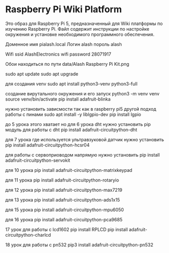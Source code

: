 # Raspberry Pi Wiki Platform

Это образ для Raspberry Pi 5, предназначенный для Wiki платформы по изучению Raspberry Pi. Файл содержит инструкции по настройке окружения и установке необходимого программного обеспечения.

Доменное имя pialash.local
Логин alash
пороль alash

Wifi ssid AlashElectronics
wifi password 28071917

Обои находиться по пути
data/Alash Raspberry Pi Kit.png

sudo apt update
sudo apt upgrade

для создания venv
sudo apt install python3-venv python3-full

создание вирутального окружения и его запуск
python3 -m venv venv
source venv/bin/activate
pip install adafruit-blinka

нужно установить зависмости так как в raspberry pi5  другой подход работы с пинами
sudo apt install -y liblgpio-dev
pip install lgpio

до 5 урока этого хватает но для 6 урока dht нужно установить pip модуль для работы с dht
pip install adafruit-circuitpython-dht

для 7 урока где используется ультравзуковой датчик нужно установить
pip install adafruit-circuitpython-hcsr04

для работы с сервоприоводом напрямую нужно установить
pip install adafruit-circuitpython-servokit

для 10 урока 
pip install adafruit-circuitpython-matrixkeypad

для 11 урока 
pip install adafruit-circuitpython-rotaryio

для 12 урока
pip install adafruit-circuitpython-max7219

для 13 урока
pip install adafruit-circuitpython-ads1x15

для 15 урока 
pip install adafruit-circuitpython-mpu6050

для 16 урока
pip install adafruit-circuitpython-pca9685

17 урок для работы с lcd1602
pip install RPLCD
pip install adafruit-circuitpython-charlcd

18 урок для работы с pn532
pip3 install adafruit-circuitpython-pn532